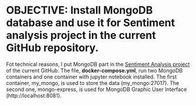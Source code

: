 # OBJECTIVE: Install MongoDB database and use it for Sentiment analysis project in the current GitHub repository.
Fot technical reasons, I put MongoDB part in the [Sentiment Analysis project](https://github.com/PavelPll/Sentiment_ETL_Analysis) of the current GitHub. The file, **docker-compose.yml**, run two MongoDB containers and one container with jupyter notebook installed. The first container, my_mongo, is used to store the data (my_mongo:27017). The second one, mongo-express, is used for MongoDB Graphic User Interface (http://localhost:8081). 
